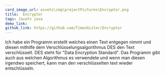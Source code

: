 ```yaml
---
card_image_url: assets\img\projectPictures\Encryptor.png
title:  Encryptor
tags: Javafx java
demo_link: 
github_link: https://github.com/TimonGisler/Encryptor
---
```


Ich habe ein Programm erstellt welches einen Text entgegen nimmt und diesen mithilfe dem Verschlüsselungsalgorithmus DES den Text verschlüsselt. DES steht für "Data Encryption Standard". Das Programm gibt auch aus welchen Algorithmus es verwendete und wenn man diesen irgendwo speichert, kann man den verschlüsselten text wieder entschlüsseln.

